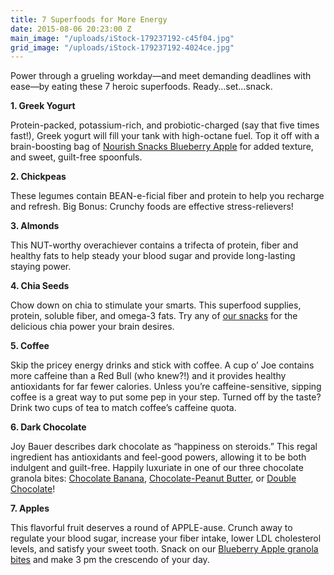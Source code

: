 ```yaml
---
title: 7 Superfoods for More Energy
date: 2015-08-06 20:23:00 Z
main_image: "/uploads/iStock-179237192-c45f04.jpg"
grid_image: "/uploads/iStock-179237192-4024ce.jpg"
---
```


Power through a grueling workday—and meet demanding deadlines with ease—by eating these 7 heroic superfoods. Ready…set…snack.

**1. Greek Yogurt**

Protein-packed, potassium-rich, and probiotic-charged (say that five times fast!), Greek yogurt will fill your tank with high-octane fuel. Top it off with a brain-boosting bag of [Nourish Snacks Blueberry Apple](/snacks/blueberry-apple/) for added texture, and sweet, guilt-free spoonfuls.

**2. Chickpeas**

These legumes contain BEAN-e-ficial fiber and protein to help you recharge and refresh. Big Bonus: Crunchy foods are effective stress-relievers!

**3. Almonds**

This NUT-worthy overachiever contains a trifecta of protein, fiber and healthy fats to help steady your blood sugar and provide long-lasting staying power. 

**4. Chia Seeds**

Chow down on chia to stimulate your smarts. This superfood supplies, protein, soluble fiber, and omega-3 fats. Try any of [our snacks](/snacks/) for the delicious chia power your brain desires.

**5. Coffee**

Skip the pricey energy drinks and stick with coffee. A cup o’ Joe contains more caffeine than a Red Bull (who knew?!) and it provides healthy antioxidants for far fewer calories. Unless you’re caffeine-sensitive, sipping coffee is a great way to put some pep in your step. Turned off by the taste? Drink two cups of tea to match coffee’s caffeine quota.

**6. Dark Chocolate**

Joy Bauer describes dark chocolate as “happiness on steroids.” This regal ingredient has antioxidants and feel-good powers, allowing it to be both indulgent and guilt-free. Happily luxuriate in one of our three chocolate granola bites: [Chocolate Banana](/snacks/chocolate-banana/), [Chocolate-Peanut Butter](/snacks/chocolate-peanut-butter/), or [Double Chocolate](/snacks/double-chocolate/)!

**7. Apples**

This flavorful fruit deserves a round of APPLE-ause. Crunch away to regulate your blood sugar, increase your fiber intake, lower LDL cholesterol levels, and satisfy your sweet tooth. Snack on our [Blueberry Apple granola bites](/snacks/blueberry-apple/) and make 3 pm the crescendo of your day.